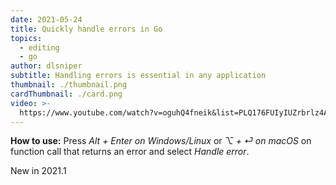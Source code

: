 ```yaml
---
date: 2021-05-24
title: Quickly handle errors in Go
topics:
  - editing
  - go
author: dlsniper
subtitle: Handling errors is essential in any application
thumbnail: ./thumbnail.png
cardThumbnail: ./card.png
video: >-
  https://www.youtube.com/watch?v=oguhQ4fneik&list=PLQ176FUIyIUZrbrlz4AY1V8VzBJKZyVlW&index=93
---
```

**How to use:**
Press _Alt + Enter on Windows/Linux_ or _⌥ + ⏎ on macOS_ on
function call that returns an error and select _Handle error_.

<span class="tag is-rounded">New in 2021.1</span>

